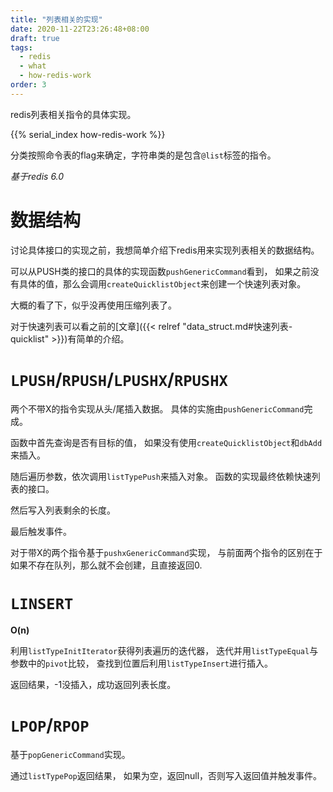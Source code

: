 ```yaml
---
title: "列表相关的实现"
date: 2020-11-22T23:26:48+08:00
draft: true
tags:
  - redis
  - what
  - how-redis-work
order: 3
---
```


redis列表相关指令的具体实现。

<!--more-->

{{% serial_index how-redis-work %}}

分类按照命令表的flag来确定，字符串类的是包含`@list`标签的指令。

*基于redis 6.0*

# 数据结构

讨论具体接口的实现之前，我想简单介绍下redis用来实现列表相关的数据结构。

可以从PUSH类的接口的具体的实现函数`pushGenericCommand`看到，
如果之前没有具体的值，那么会调用`createQuicklistObject`来创建一个快速列表对象。

大概的看了下，似乎没再使用压缩列表了。

对于快速列表可以看之前的[文章]({{< relref "data_struct.md#快速列表-quicklist" >}})有简单的介绍。

# `LPUSH`/`RPUSH`/`LPUSHX`/`RPUSHX`

两个不带X的指令实现从头/尾插入数据。
具体的实施由`pushGenericCommand`完成。

函数中首先查询是否有目标的值，
如果没有使用`createQuicklistObject`和`dbAdd`来插入。

随后遍历参数，依次调用`listTypePush`来插入对象。
函数的实现最终依赖快速列表的接口。

然后写入列表剩余的长度。

最后触发事件。

对于带X的两个指令基于`pushxGenericCommand`实现，
与前面两个指令的区别在于如果不存在队列，那么就不会创建，且直接返回0.

# `LINSERT`

**O(n)**

利用`listTypeInitIterator`获得列表遍历的迭代器，
迭代并用`listTypeEqual`与参数中的`pivot`比较，
查找到位置后利用`listTypeInsert`进行插入。

返回结果，-1没插入，成功返回列表长度。

# `LPOP`/`RPOP`

基于`popGenericCommand`实现。

通过`listTypePop`返回结果，
如果为空，返回null，否则写入返回值并触发事件。
